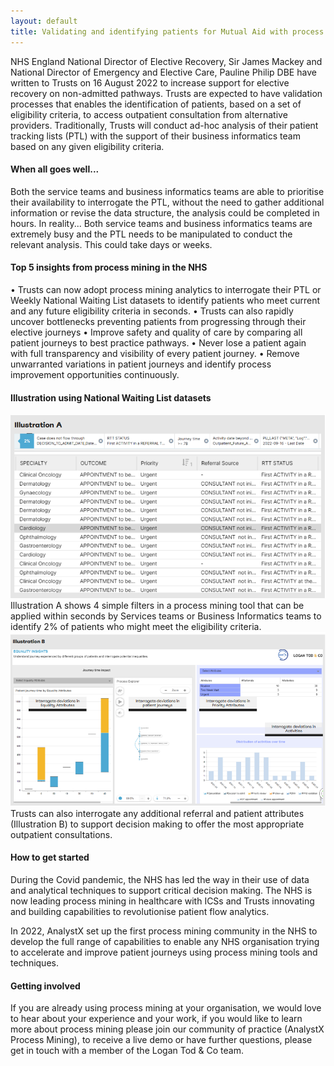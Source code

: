 ```yaml
--- 
layout: default
title: Validating and identifying patients for Mutual Aid with process mining
---
```


NHS England National Director of Elective Recovery, Sir James Mackey and National Director of Emergency and Elective Care, Pauline Philip DBE have written to Trusts on 16 August 2022 to increase support for elective recovery on non-admitted pathways.  Trusts are expected to have validation processes that enables the identification of patients, based on a set of eligibility criteria, to access outpatient consultation from alternative providers.
Traditionally, Trusts will conduct ad-hoc analysis of their patient tracking lists (PTL) with the support of their business informatics team based on any given eligibility criteria.

#### When all goes well...
Both the service teams and business informatics teams are able to prioritise their availability to interrogate the PTL, without the need to gather additional information or revise the data structure, the analysis could be completed in hours.
In reality...
Both service teams and business informatics teams are extremely busy and the PTL needs to be manipulated to conduct the relevant analysis.  This could take days or weeks.

#### Top 5 insights from process mining in the NHS
•	Trusts can now adopt process mining analytics to interrogate their PTL or Weekly National Waiting List datasets to identify patients who meet current and any future eligibility criteria in seconds.
•	Trusts can also rapidly uncover bottlenecks preventing patients from progressing through their elective journeys
•	Improve safety and quality of care by comparing all patient journeys to best practice pathways.
•	Never lose a patient again with full transparency and visibility of every patient journey.
•	Remove unwarranted variations in patient journeys and identify process improvement opportunities continuously.

#### Illustration using National Waiting List datasets

<div class="nhsuk-card"> 
 <img alt="Illustration A" class="nhsuk-card__img" src="assets/img/A.PNG" /> 
         </div> 
Illustration A shows 4 simple filters in a process mining tool that can be applied within seconds by Services teams or Business Informatics teams to identify 2% of patients who might meet the eligibility criteria.


<div class="nhsuk-card"> 
 <img alt="Illustration B" class="nhsuk-card__img" src="assets/img/B.PNG" /> 
         </div> 
Trusts can also interrogate any additional referral and patient attributes (Illustration B) to support decision making to offer the most appropriate outpatient consultations.



#### How to get started
During the Covid pandemic, the NHS has led the way in their use of data and analytical techniques to support critical decision making.  The NHS is now leading process mining in healthcare with ICSs and Trusts innovating and building capabilities to revolutionise patient flow analytics.

In 2022, AnalystX set up the first process mining community in the NHS to develop the full range of capabilities to enable any NHS organisation trying to accelerate and improve patient journeys using process mining tools and techniques.

#### Getting involved 
If you are already using process mining at your organisation, we would love to hear about your experience and your work, if you would like to learn more about process mining please join our community of practice (AnalystX Process Mining), to receive a live demo or have further questions, please get in touch with a member of the Logan Tod & Co team. 

